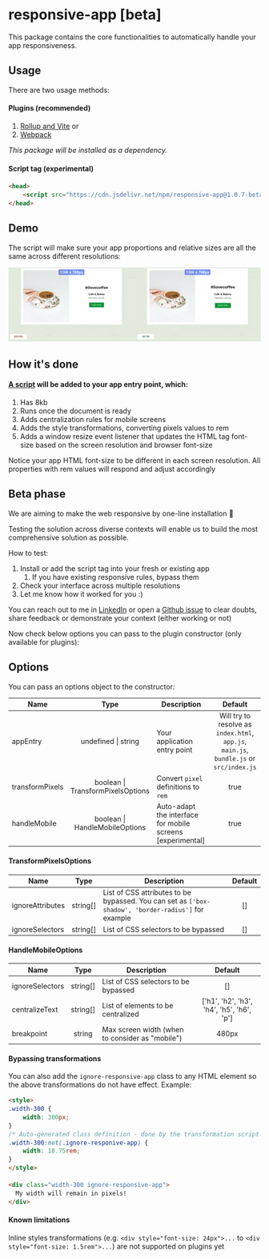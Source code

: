 # responsive-app [beta]

This package contains the core functionalities to automatically handle your app responsiveness.

## Usage

There are two usage methods:

#### Plugins (recommended)

1. [Rollup and Vite](https://www.npmjs.com/package/rollup-plugin-responsive-app) or
2. [Webpack](https://www.npmjs.com/package/webpack-plugin-responsive-app)

_This package will be installed as a dependency._

#### Script tag (experimental)

```HTML
<head>
    <script src="https://cdn.jsdelivr.net/npm/responsive-app@1.0.7-beta.0/dist/browser-bundle.min.js"></script>
</head>
```

## Demo
The script will make sure your app proportions and relative sizes are all the same across different resolutions:

![Responsive app demo](responsive-app-demo.gif)

## How it's done

#### [A script](https://github.com/arthursb2016/responsive-app/blob/master/src/script.ts) will be added to your app entry point, which:

1. Has 8kb
2. Runs once the document is ready
3. Adds centralization rules for mobile screens
4. Adds the style transformations, converting pixels values to rem
5. Adds a window resize event listener that updates the HTML tag font-size based on the screen resolution and browser font-size

Notice your app HTML font-size to be different in each screen resolution. All properties with rem values will respond and adjust accordingly

## Beta phase

We are aiming to make the web responsive by one-line installation 🚀

Testing the solution across diverse contexts will enable us to build the most comprehensive solution as possible.

How to test:

1. Install or add the script tag into your fresh or existing app
    1. If you have existing responsive rules, bypass them
2. Check your interface across multiple resolutions
3. Let me know how it worked for you :)

You can reach out to me in [LinkedIn](https://www.linkedin.com/in/artsborba/) or open a [Github issue](https://github.com/arthursb2016/responsive-app/issues) to clear doubts, share feedback or demonstrate your context (either working or not)

Now check below options you can pass to the plugin constructor (only available for plugins):


## Options

You can pass an options object to the constructor:

| Name  | Type | Description | Default | 
| ------------- |:-------------:| ------------- |:-------------:|
| appEntry  | undefined \| string | Your application entry point | Will try to resolve as `index.html`, `app.js`, `main.js`, `bundle.js` or `src/index.js` | 
| transformPixels  | boolean \| TransformPixelsOptions | Convert `pixel` definitions to `rem` | true | 
| handleMobile  | boolean \| HandleMobileOptions | Auto-adapt the interface for mobile screens [experimental] | true |

#### TransformPixelsOptions

| Name  | Type | Description | Default | 
| ------------- |:-------------:| ------------- |:-------------:|
| ignoreAttributes  | string[] | List of CSS attributes to be bypassed. You can set as `['box-shadow', 'border-radius']` for example | [] | 
| ignoreSelectors  | string[] | List of CSS selectors to be bypassed| [] | 

#### HandleMobileOptions

| Name  | Type | Description | Default | 
| ------------- |:-------------:| ------------- |:-------------:|
| ignoreSelectors  | string[] | List of CSS selectors to be bypassed| [] | 
| centralizeText | string[] | List of elements to be centralized | ['h1', 'h2', 'h3', 'h4', 'h5', 'h6', 'p'] |
| breakpoint | string | Max screen width (when to consider as "mobile") | 480px


#### Bypassing transformations

You can also add the `ignore-responsive-app` class to any HTML element so the above transformations do not have effect. Example:

```HTML
<style>
.width-300 {
    width: 300px;
}
/* Auto-generated class definition - done by the transformation script */
.width-300:not(.ignore-responive-app) {
    width: 18.75rem;
}
</style>

<div class="width-300 ignore-responsive-app">
  My width will remain in pixels!
</div>
```

#### Known limitations

Inline styles transformations (e.g. `<div style="font-size: 24px">...` to `<div style="font-size: 1.5rem">...`) are not supported on plugins yet
